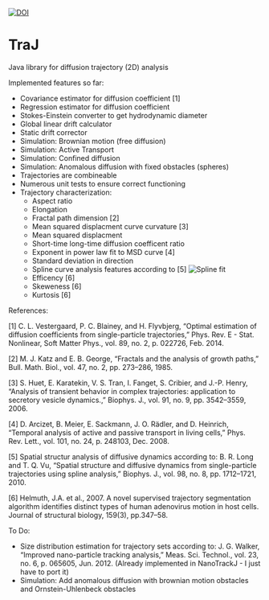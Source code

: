 [![DOI](https://zenodo.org/badge/18649/thorstenwagner/TraJ.svg)](https://zenodo.org/badge/latestdoi/18649/thorstenwagner/TraJ)
# TraJ
Java library for diffusion trajectory (2D) analysis

Implemented features so far:
- Covariance estimator for diffusion coefficient [1]
- Regression estimator for diffusion coefficient
- Stokes-Einstein converter to get hydrodynamic diameter
- Global linear drift calculator
- Static drift corrector
- Simulation: Brownian motion (free diffusion)
- Simulation: Active Transport
- Simulation: Confined diffusion
- Simulation: Anomalous diffusion with fixed obstacles (spheres)
- Trajectories are combineable
- Numerous unit tests to ensure correct functioning
- Trajectory characterization:
  - Aspect ratio
  - Elongation
  - Fractal path dimension [2]
  - Mean squared displacment curve curvature [3]
  - Mean squared displacment
  - Short-time long-time diffusion coefficent ratio 
  - Exponent in power law fit to MSD curve [4]
  - Standard deviation in direction
  - Spline curve analysis features according to [5]
![Spline fit](https://dl.dropboxusercontent.com/u/560426/traj/splinefit.png "Spline fit")
  - Efficency [6]
  - Skeweness [6]
  - Kurtosis [6]
  
References:

[1] C. L. Vestergaard, P. C. Blainey, and H. Flyvbjerg, “Optimal estimation of diffusion coefficients from single-particle trajectories,” Phys. Rev. E - Stat. Nonlinear, Soft Matter Phys., vol. 89, no. 2, p. 022726, Feb. 2014.

[2] M. J. Katz and E. B. George, “Fractals and the analysis of growth paths,” Bull. Math. Biol., vol. 47, no. 2, pp. 273–286, 1985.

[3] S. Huet, E. Karatekin, V. S. Tran, I. Fanget, S. Cribier, and J.-P. Henry, “Analysis of transient behavior in complex trajectories: application to secretory vesicle dynamics.,” Biophys. J., vol. 91, no. 9, pp. 3542–3559, 2006.

[4] D. Arcizet, B. Meier, E. Sackmann, J. O. Rädler, and D. Heinrich, “Temporal analysis of active and passive transport in living cells,” Phys. Rev. Lett., vol. 101, no. 24, p. 248103, Dec. 2008.

[5] Spatial structur analysis of diffusive dynamics according to: B. R. Long and T. Q. Vu, “Spatial structure and diffusive dynamics from single-particle trajectories using spline analysis,” Biophys. J., vol. 98, no. 8, pp. 1712–1721, 2010.

[6] Helmuth, J.A. et al., 2007. A novel supervised trajectory segmentation algorithm identifies distinct types of human adenovirus motion in host cells. Journal of structural biology, 159(3), pp.347–58.

To Do:
- Size distribution estimation for trajectory sets according to: J. G. Walker, “Improved nano-particle tracking analysis,” Meas. Sci. Technol., vol. 23, no. 6, p. 065605, Jun. 2012. (Already implemented in NanoTrackJ - I just have to port it)
- Simulation: Add anomalous diffusion with brownian motion obstacles and Ornstein-Uhlenbeck obstacles
